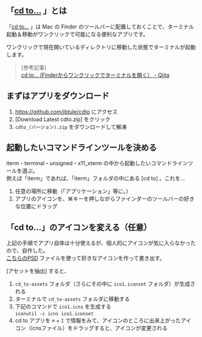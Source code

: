 ## 「[cd to...](https://github.com/jbtule/cdto) 」とは

「[cd to...](https://github.com/jbtule/cdto) 」は Mac の Finder のツールバーに配置しておくことで、ターミナル起動＆移動がワンクリックで可能になる便利なアプリです。

ワンクリックで現在開いているディレクトリに移動した状態でターミナルが起動します。

> [参考記事]  
> [cd to... (Finderからワンクリックでターミナルを開く） - Qiita](https://qiita.com/sadoru/items/8a53c3d3b63a0fe45276)

## まずはアプリをダウンロード

1. https://github.com/jbtule/cdto にアクセス
1. [Download Latest cdto.zip] をクリック
1. `cdto_(バージョン).zip` をダウンロードして解凍

## 起動したいコマンドラインツールを決める

iterm・terminal・unsigned・x11_xterm の中から起動したいコマンドラインツールを選ぶ。  
例えば「iterm」であれば、「iterm」フォルダの中にある [cd to] 。これを…

1. 任意の場所に移動（「アプリケーション」等に。）
1. アプリのアイコンを、⌘キーを押しながらファインダーのツールバーの好きな位置にドラッグ

## 「cd to...」のアイコンを変える（任意）

上記の手順でアプリ自体は十分使えるが、個人的にアイコンが気に入らなかったので、自作した。  
[こちらのPSD](./files/cdto/cd_to.psd.zip) ファイルを使って好きなアイコンを作って書き出す。

[アセットを抽出] すると、
1. `cd_to-assets` フォルダ（さらにその中に `ico1.iconset` フォルダ）が生成される
1. ターミナルで `cd_to-assets` フォルダに移動する
1. 下記のコマンドで `ico1.icns` を生成する  
`iconutil -c icns ico1.iconset`
1. cd to アプリを `⌘` + `I` で情報をみて、アイコンのところに出来上がったアイコン（icnsファイル）をドラッグすると、アイコンが変更される

